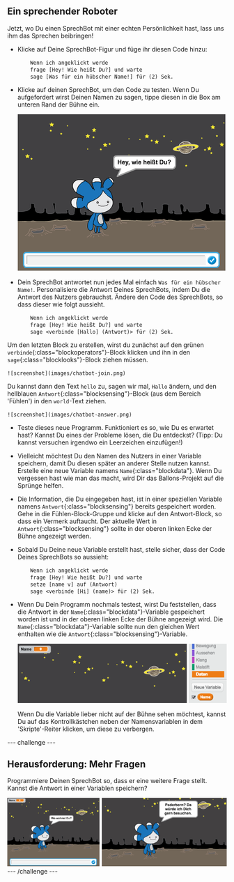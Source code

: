 ## Ein sprechender Roboter

Jetzt, wo Du einen SprechBot mit einer echten Persönlichkeit hast, lass uns ihm das Sprechen beibringen!

+ Klicke auf Deine SprechBot-Figur und füge ihr diesen Code hinzu:

	```blocks
		Wenn ich angeklickt werde
		frage [Hey! Wie heißt Du?] und warte
		sage [Was für ein hübscher Name!] für (2) Sek.
	```

+ Klicke auf deinen SprechBot, um den Code zu testen. Wenn Du aufgefordert wirst Deinen Namen zu sagen, tippe diesen in die Box am unteren Rand der Bühne ein.

	![screenshot](images/chatbot-text.png)

+ Dein SprechBot antwortet nun jedes Mal einfach `Was für ein hübscher Name!`. Personalisiere die Antwort Deines SprechBots, indem Du die Antwort des Nutzers gebrauchst. Ändere den Code des SprechBots, so dass dieser wie folgt aussieht.

	```blocks
		Wenn ich angeklickt werde
		frage [Hey! Wie heißt Du?] und warte
		sage <verbinde [Hallo] (Antwort)> für (2) Sek.
	```

Um den letzten Block zu erstellen, wirst du zunächst auf den grünen `verbinde`{:class="blockoperators"}-Block klicken und ihn in den `sage`{:class="blocklooks"}-Block ziehen müssen.

	![screenshot](images/chatbot-join.png)

Du kannst dann den Text `hello` zu, sagen wir mal, `Hallo` ändern, und den hellblauen `Antwort`{:class="blocksensing"}-Block (aus dem Bereich 'Fühlen') in den `world`-Text ziehen.

	![screenshot](images/chatbot-answer.png)

+ Teste dieses neue Programm. Funktioniert es so, wie Du es erwartet hast? Kannst Du eines der Probleme lösen, die Du entdeckst? (Tipp: Du kannst versuchen irgendwo ein Leerzeichen einzufügen!)

+ Vielleicht möchtest Du den Namen des Nutzers in einer Variable speichern, damit Du diesen später an anderer Stelle nutzen kannst. Erstelle eine neue Variable namens `Name`{:class="blockdata"}. Wenn Du vergessen hast wie man das macht, wird Dir das Ballons-Projekt auf die Sprünge helfen.

+ Die Information, die Du eingegeben hast, ist in einer speziellen Variable namens `Antwort`{:class="blocksensing"} bereits gespeichert worden. Gehe in die Fühlen-Block-Gruppe und klicke auf den Antwort-Block, so dass ein Vermerk auftaucht. Der aktuelle Wert in `Antwort`{:class="blocksensing"} sollte in der oberen linken Ecke der Bühne angezeigt werden.

+ Sobald Du Deine neue Variable erstellt hast, stelle sicher, dass der Code Deines SprechBots so aussieht:

	```blocks
		Wenn ich angeklickt werde
		frage [Hey! Wie heißt Du?] und warte
		setze [name v] auf (Antwort)
		sage <verbinde [Hi] (name)> für (2) Sek.
	```

+ Wenn Du Dein Programm nochmals testest, wirst Du feststellen, dass die Antwort in der `Name`{:class="blockdata"}-Variable gespeichert worden ist und in der oberen linken Ecke der Bühne angezeigt wird. Die `Name`{:class="blockdata"}-Variable sollte nun den gleichen Wert enthalten wie die `Antwort`{:class="blocksensing"}-Variable.

	![screenshot](images/chatbot-variable.png)

	Wenn Du die Variable lieber nicht auf der Bühne sehen möchtest, kannst Du auf das Kontrollkästchen neben der Namensvariablen in dem 'Skripte'-Reiter klicken, um diese zu verbergen.

--- challenge ---
## Herausforderung: Mehr Fragen

Programmiere Deinen SprechBot so, dass er eine weitere Frage stellt. Kannst die Antwort in einer Variablen speichern?

![screenshot](images/chatbot-question.png)
--- /challenge ---
